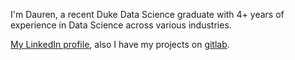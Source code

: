 I'm Dauren, a recent Duke Data Science graduate with 4+ years of experience in Data Science across various industries.

[My LinkedIn profile](https://www.linkedin.com/in/dauren-bizhanov/), also I have my projects on [gitlab](https://gitlab.com/dauren.bizhanov).

<!--
**brauden/brauden** is a ✨ _special_ ✨ repository because its `README.md` (this file) appears on your GitHub profile.

Here are some ideas to get you started:

- 🔭 I’m currently working on ...
- 🌱 I’m currently learning ...
- 👯 I’m looking to collaborate on ...
- 🤔 I’m looking for help with ...
- 💬 Ask me about ...
- 📫 How to reach me: ...
- 😄 Pronouns: ...
- ⚡ Fun fact: ...
-->
